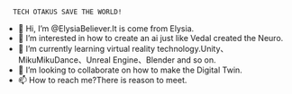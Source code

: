       TECH OTAKUS SAVE THE WORLD!
- 👋 Hi, I’m @ElysiaBeliever.It is come from Elysia.
- 👀 I’m interested in how to create an ai just like Vedal created the Neuro.
- 🌱 I’m currently learning virtual reality technology.Unity、MikuMikuDance、Unreal Engine、Blender and so on.
- 💞️ I’m looking to collaborate on how to make the Digital Twin.
- 📫 How to reach me?There is reason to meet.

<!---
ElysiaBeliever/ElysiaBeliever is a ✨ special ✨ repository because its `README.md` (this file) appears on your GitHub profile.
You can click the Preview link to take a look at your changes.
--->
